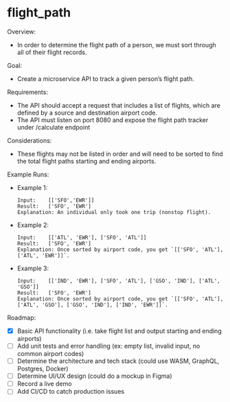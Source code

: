 # flight_path

Overview: 
- In order to determine the flight path of a person, we must sort through all of their flight records.

Goal: 
- Create a microservice API to track a given person’s flight path. 

Requirements: 
- The API should accept a request that includes a list of flights, which are defined by a source and destination airport code. 
- The API must listen on port 8080 and expose the flight path tracker under /calculate endpoint

Considerations: 
- These flights may not be listed in order and will need to be sorted to find the total flight paths starting and ending airports.

Example Runs: 
- Example 1: 
  ```
  Input:    [['SFO','EWR']]
  Result:   ['SFO', 'EWR']
  Explanation: An individual only took one trip (nonstop flight).
  ```
- Example 2: 
  ```
  Input:    [['ATL', 'EWR'], ['SFO', 'ATL']] 
  Result:   ['SFO', 'EWR']
  Explanation: Once sorted by airport code, you get `[['SFO', 'ATL'], ['ATL', 'EWR']]`.
  ```
- Example 3: 
  ```
  Input:    [['IND', 'EWR'], ['SFO', 'ATL'], ['GSO', 'IND'], ['ATL', 'GSO']]
  Result:   ['SFO', 'EWR']
  Explanation: Once sorted by airport code, you get `[['SFO', 'ATL'], ['ATL', 'GSO'], ['GSO', 'IND'], ['IND', 'EWR']]`.
  ```

Roadmap:
- [X] Basic API functionality (i.e. take flight list and output starting and ending airports)
- [ ] Add unit tests and error handling (ex: empty list, invalid input, no common airport codes)
- [ ] Determine the architecture and tech stack (could use WASM, GraphQL, Postgres, Docker)
- [ ] Determine UI/UX design (could do a mockup in Figma)
- [ ] Record a live demo
- [ ] Add CI/CD to catch production issues
